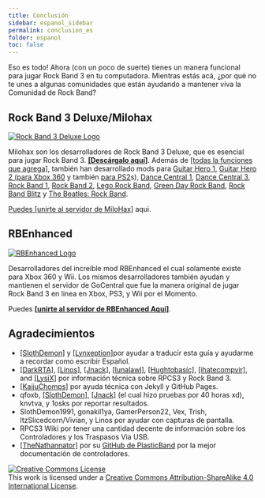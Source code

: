 ```yaml
---
title: Conclusión
sidebar: espanol_sidebar
permalink: conclusion_es
folder: espanol
toc: false
---
```


Eso es todo! Ahora (con un poco de suerte) tienes un manera funcional para jugar Rock Band 3 en tu computadora. Mientras estás acá, ¿por qué no te unes a algunas comunidades que están ayudando a mantener viva la Comunidad de Rock Band?

## Rock Band 3 Deluxe/Milohax

[![Rock Band 3 Deluxe Logo](https://raw.githubusercontent.com/hmxmilohax/rb3-pc/main/assets/images/xtra/rb3dx.gif)](https://rb3dx.neocities.org/index_es "Rock Band 3 Deluxe")

Milohax son los desarrolladores de Rock Band 3 Deluxe, que es esencial para jugar Rock Band 3. **[\[Descárgalo aquí\]](https://rb3dx.neocities.org/index_es)**. Además de [[todas la funciones que agrega]](https://rb3dx.neocities.org/features_es), también han desarrollado mods para [Guitar Hero 1](https://github.com/Milohax-archive/Guitar-Hero-Deluxe), [Guitar Hero 2 (para Xbox 360](https://github.com/hmxmilohax/Guitar-Hero-II-Deluxe-360) y también [para PS2](https://github.com/Milohax-archive/Guitar-Hero-Deluxe)s), [Dance Central 1](https://github.com/hmxmilohax/dance-central-1-deluxe), [Dance Central 3](https://github.com/hmxmilohax/dance-central-3-deluxe), [Rock Band 1](https://github.com/hmxmilohax/rock-band-1-deluxe), [Rock Band 2](https://rb3dx.neocities.org/), [Lego Rock Band](https://github.com/Milohax-archive/lego-rock-band-deluxe), [Green Day Rock Band](https://github.com/Milohax-archive/greenday-rock-band-deluxe), [Rock Band Blitz](https://github.com/Milohax-archive/rock-band-blitz-deluxe) y [The Beatles: Rock Band](https://github.com/Milohax-archive/beatles-rock-band-deluxe).

[Puedes \[unirte al servidor de MiloHax\]](https://rb3dx.neocities.org/discord_es) aqui.

## RBEnhanced

[![RBEnhanced Logo](https://raw.githubusercontent.com/hmxmilohax/rb3-pc/main/assets/images/xtra/rbe.png)](https://rb3e.rbenhanced.rocks/ "RBEnhanced")

Desarrolladores del increíble mod RBEnhanced el cual solamente existe para Xbox 360 y Wii. Los mismos desarrolladores también ayudan y mantienen el servidor de GoCentral que fue la manera original de jugar Rock Band 3 en linea en Xbox, PS3, y Wii por el Momento.

Puedes [**\[unirte al servidor de RBEnhanced Aqui\]**](https://discord.gg/6rRUWXPYwb).

## Agradecimientos

* [[SlothDemon]](https://www.youtube.com/@SlothDemon1991) y [[Lynxeption]](https://www.youtube.com/@Lynxeption)por ayudar a traducir esta guía y ayudarme a recordar como escribir Español.
*  [[DarkRTA]](https://www.youtube.com/@darkrta), [[Linos]](https://www.youtube.com/@LinosMelendi), [[Jnack]](https://www.youtube.com/@jnackmclain), [[lunalawl]](https://github.com/lunalawl), [[Hughtobasíc]](https://www.youtube.com/@thisisRK), [[ihatecompvir]](https://www.youtube.com/@ihatecompvir1591), and [[LysiX]](https://www.youtube.com/@LysiX) por información técnica sobre RPCS3 y Rock Band 3.
* [[KaijuChomps]](https://github.com/KaijuChomps) por ayuda técnica con Jekyll y GitHub Pages.
*   qfoxb, [[SlothDemon]](https://www.youtube.com/@SlothDemon1991), [[Jnack]](https://www.youtube.com/@jnackmclain) (el cual hizo pruebas por 40 horas xd), knvtva, y 1osks por reportar resultados.
* SlothDemon1991, gonakil1ya, GamerPerson22, Vex, Trish, ItzSlicedcorn/Vivian, y Linos por ayudar con capturas de pantalla.
* RPCS3 Wiki por tener una cantidad decente de información sobre los Controladores y los Traspasos Via USB.
* [[TheNathannator]](https://github.com/TheNathannator) por su [GitHub de PlasticBand](https://github.com/TheNathannator/PlasticBand) por la mejor documentación de controladores.


[![Creative Commons License](https://i.creativecommons.org/l/by-sa/4.0/88x31.png)](http://creativecommons.org/licenses/by-sa/4.0/)  
This work is licensed under a [Creative Commons Attribution-ShareAlike 4.0 International License](http://creativecommons.org/licenses/by-sa/4.0/).

